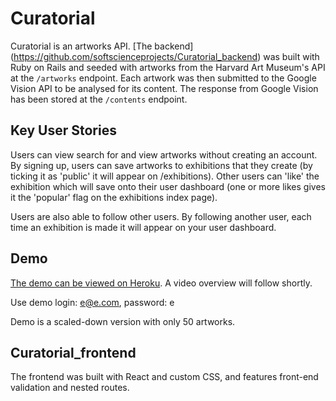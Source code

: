 # Curatorial

Curatorial is an artworks API. [The backend] (https://github.com/softscienceprojects/Curatorial_backend) was built with Ruby on Rails and seeded with artworks from the Harvard Art Museum's API at the `/artworks` endpoint. Each artwork was then submitted to the Google Vision API to be analysed for its content. The response from Google Vision has been stored at the `/contents` endpoint. 

## Key User Stories
Users can view search for and view artworks without creating an account. By signing up, users can save artworks to exhibitions that they create (by ticking it as 'public' it will appear on /exhibitions). Other users can 'like' the exhibition which will save onto their user dashboard (one or more likes gives it the 'popular' flag on the exhibitions index page). 

Users are also able to follow other users. By following another user, each time an exhibition is made it will appear on your user dashboard.

## Demo
[The demo can be viewed on Heroku](https://curatorial-app.herokuapp.com/). A video overview will follow shortly. 

Use demo login: e@e.com, password: e

Demo is a scaled-down version with only 50 artworks.

## Curatorial_frontend

The frontend was built with React and custom CSS, and features front-end validation and nested routes.
